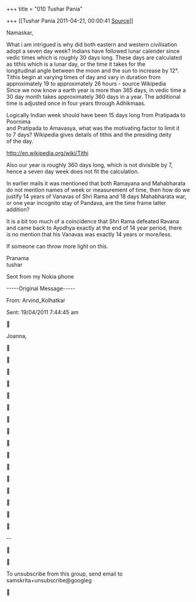 +++
title = "010 Tushar Pania"

+++
[[Tushar Pania	2011-04-21, 00:00:41 [Source](https://groups.google.com/g/samskrita/c/Byb5vBi_LQk)]]



Namaskar,

What i am intrigued is why did both eastern and western civilisation  
adopt a seven day week? Indians have followed lunar calender since  
vedic times which is roughly 30 days long. These days are calculated  
as tithis which is a lunar day, or the time it takes for the  
longitudinal angle between the moon and the sun to increase by 12°.  
Tithis begin at varying times of day and vary in duration from  
approximately 19 to approximately 26 hours - source Wikipedia  
Since we now know a earth year is more than 365 days, in vedic time a  
30 day month takes approximately 360 days in a year. The additional  
time is adjusted once in four years through Adhikmaas.

Logically Indian week should have been 15 days long from Pratipada to Poornima  
and Pratipada to Amavasya, what was the motivating factor to limit it  
to 7 days? Wikipedia gives details of tithis and the presiding deity  
of the day.

<http://en.wikipedia.org/wiki/Tithi>

Also our year is roughly 360 days long, which is not divisible by 7,  
hence a seven day week does not fit the calculation.

In earlier mails it was mentioned that both Ramayana and Mahabharata  
do not mention names of week or measurement of time, then how do we  
justify 14 years of Vanavas of Shri Rama and 18 days Mahabharata war,  
or one year incognito stay of Pandava, are the time frame latter  
addition?

It is a bit too much of a coincidence that Shri Rama defeated Ravana  
and came back to Ayodhya exactly at the end of 14 year period, there  
is no mention that his Vanavas was exactly 14 years or more/less.

If someone can throw more light on this.

Pranama  
tushar

Sent from my Nokia phone

-----Original Message-----

From: Arvind_Kolhatkar

Sent: 19/04/2011 7:44:45 am



Joanna,

































--





To unsubscribe from this group, send email to samskrita+unsubscribe@googleg



